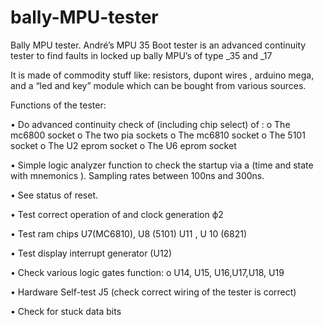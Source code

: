 # bally-MPU-tester
Bally MPU tester.
André’s MPU 35 Boot tester is an advanced continuity tester to find faults in locked up bally MPU’s of type _35 and _17


It is made of commodity stuff like: resistors,  dupont wires , arduino mega, and a “led and key” module which can be bought from various sources. 


Functions of the tester:

•	Do  advanced continuity check of (including chip select) of :
o	The mc6800 socket
o	The two pia sockets
o	The mc6810 socket
o	The 5101 socket
o	The U2 eprom  socket
o	The U6 eprom socket

•	Simple logic analyzer function to check the startup via a (time and state with mnemonics ). Sampling rates between 100ns and 300ns.

•	See status of reset.

•	Test correct operation of and clock generation  ϕ2 

•	Test ram chips U7(MC6810), U8 (5101)  U11 , U 10 (6821)

•	Test display interrupt generator (U12)

•	Check various logic gates function:
o	U14, U15, U16,U17,U18, U19

•	Hardware Self-test J5 (check correct wiring of the tester is correct)

•	Check for stuck data bits

